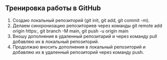 ## Тренировка работы в GitHub
1. Создаю локальный репозиторий (git init, git add, git commit -m).
2. Делаем синхронизацию репозиториев через команды git remote add origin https:, git branch -M main, git push -u origin main
3. Вношу дополнения в удаленный репозитарий и через команду pull добавляю их в локальный репозиторий.
4. Продолжаю вносить дополнения в локальный репозиторий и добавляю их в удаленный репозиторий через команду push.

